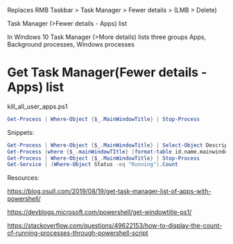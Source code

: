 Replaces RMB Taskbar > Task Manager > Fewer details > (LMB > Delete)

Task Manager (>Fewer details - Apps) list

In Windows 10 Task Manager (>More details) lists three groups Apps, Background processes, Windows processes

# Get Task Manager(Fewer details - Apps) list

kill_all_user_apps.ps1
```powershell
Get-Process | Where-Object {$_.MainWindowTitle} | Stop-Process
```

Snippets:
```powershell
Get-Process | Where-Object {$_.MainWindowTitle} | Select-Object Description
Get-Process |where {$_.mainWindowTItle} |format-table id,name,mainwindowtitle –AutoSize
Get-Process | Where-Object {$_.MainWindowTitle} | Stop-Process
Get-Service | (Where-Object Status -eq "Running").Count
```

Resources:

https://blog.osull.com/2019/08/19/get-task-manager-list-of-apps-with-powershell/

https://devblogs.microsoft.com/powershell/get-windowtitle-ps1/

https://stackoverflow.com/questions/49622153/how-to-display-the-count-of-running-processes-through-powershell-script

